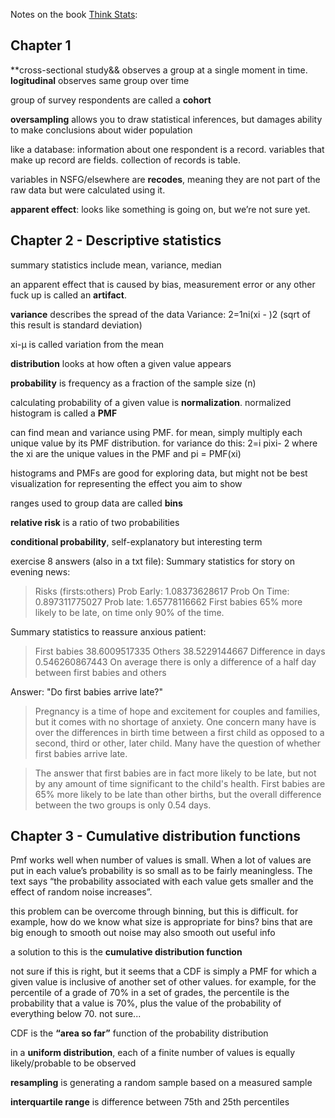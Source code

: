 Notes on the book [Think Stats](http://greenteapress.com/thinkstats/):


## Chapter 1
**cross-sectional study&& observes a group at a single moment in time. **logitudinal** observes same group over time

group of survey respondents are called a **cohort**

**oversampling** allows you to draw statistical inferences, but damages ability to make conclusions about wider population

like a database: information about one respondent is a record. variables that make up record are fields. collection of records is table.

variables in NSFG/elsewhere are **recodes**, meaning they are not part of the raw data but were calculated using it.

**apparent effect**: looks like something is going on, but we’re not sure yet.


## Chapter 2 - Descriptive statistics
summary statistics include mean, variance, median

an apparent effect that is caused by bias, measurement error or any other fuck up is called an **artifact**.

**variance** describes the spread of the data
    Variance: 2=1ni(xi -  )2     (sqrt of this result is standard deviation)

xi-µ is called variation from the mean

**distribution** looks at how often a given value appears

**probability** is frequency as a fraction of the sample size (n)

calculating probability of a given value is **normalization**. normalized histogram is called a **PMF**

can find mean and variance using PMF. for mean, simply multiply each unique value by its PMF distribution. for variance do this:
2=i pixi- 2
where the xi are the unique values in the PMF and pi = PMF(xi)

histograms and PMFs are good for exploring data, but might not be best visualization for representing the effect you aim to show

ranges used to group data are called **bins**

**relative risk** is a ratio of two probabilities

**conditional probability**, self-explanatory but interesting term

exercise 8 answers (also in a txt file):
Summary statistics for story on evening news:

> Risks (firsts:others)
> Prob Early: 1.08373628617
> Prob On Time: 0.897311775027
> Prob late: 1.65778116662
>   First babies 65% more likely to be late, on time only 90% of the time.

Summary statistics to reassure anxious patient:

> First babies 38.6009517335
> Others 38.5229144667
> Difference in days 0.546260867443
>   On average there is only a difference of a half day between first babies and others

Answer: "Do first babies arrive late?"

> Pregnancy is a time of hope and excitement for couples and families, but it comes with no shortage of anxiety. One concern many have is over the differences in birth time between a first child as opposed to a second, third or other, later child. Many have the question of whether first babies arrive late.

> The answer that first babies are in fact more likely to be late, but not by any amount of time significant to the child's health. First babies are 65% more likely to be late than other births, but the overall difference between the two groups is only 0.54 days.

## Chapter 3 - Cumulative distribution functions
Pmf works well when number of values is small. When a lot of values are put in each value’s probability is so small as to be fairly meaningless. The text says “the probability associated with each value gets smaller and the effect of random noise increases”.

this problem can be overcome through binning, but this is difficult. for example, how do we know what size is appropriate for bins? bins that are big enough to smooth out noise may also smooth out useful info

a solution to this is the **cumulative distribution function**

not sure if this is right, but it seems that a CDF is simply a PMF for which a given value is inclusive of another set of other values. for example, for the percentile of a grade of 70% in a set of grades, the percentile is the probability that a value is 70%, plus the value of the probability of everything below 70. not sure...

CDF is the **“area so far”** function of the probability distribution

in a **uniform distribution**, each of a finite number of values is equally likely/probable to be observed

**resampling** is generating a random sample based on a measured sample

**interquartile range** is difference between 75th and 25th percentiles
